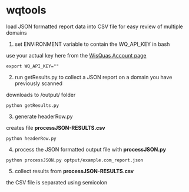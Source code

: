 # wqtools
load JSON formatted report data into CSV file for easy review of multiple domains
1. set ENVIRONMENT variable to contain the WQ_API_KEY in bash

use your actual key here from the [WisQuas Account page](https://wisquas.lostrabbitlabs.com/account)
```
export WQ_API_KEY=""
```
2. run getResults.py to collect a JSON report on a domain you have previously scanned
   
downloads to /output/ folder
```
python getResults.py
```
3. generate headerRow.py

creates file **processJSON-RESULTS.csv**
```
python headerRow.py
```
4. process the JSON formatted output file with **processJSON.py**

```
python processJSON.py optput/example.com_report.json
```
5. collect results from **processJSON-RESULTS.csv**

the CSV file is separated using semicolon 
